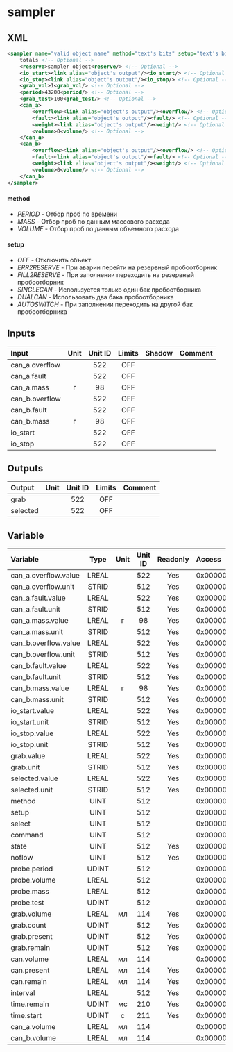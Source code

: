 # sampler
## XML
````xml
<sampler name="valid object name" method="text's bits" setup="text's bits" >
	totals <!-- Optional -->
	<reserve>sampler object<reserve/> <!-- Optional -->
	<io_start><link alias="object's output"/><io_start/> <!-- Optional -->
	<io_stop><link alias="object's output"/><io_stop/> <!-- Optional -->
	<grab_vol>1<grab_vol/> <!-- Optional -->
	<period>43200<period/> <!-- Optional -->
	<grab_test>100<grab_test/> <!-- Optional -->
	<can_a>
		<overflow><link alias="object's output"/><overflow/> <!-- Optional -->
		<fault><link alias="object's output"/><fault/> <!-- Optional -->
		<weight><link alias="object's output"/><weight/> <!-- Optional -->
		<volume>0<volume/> <!-- Optional -->
	</can_a>
	<can_b>
		<overflow><link alias="object's output"/><overflow/> <!-- Optional -->
		<fault><link alias="object's output"/><fault/> <!-- Optional -->
		<weight><link alias="object's output"/><weight/> <!-- Optional -->
		<volume>0<volume/> <!-- Optional -->
	</can_b>
</sampler>
````

#### method
* _PERIOD_  - Отбор проб по времени
* _MASS_  - Отбор проб по данным массового расхода
* _VOLUME_  - Отбор проб по данным объемного расхода

#### setup
* _OFF_  - Отключить объект
* _ERR2RESERVE_  - При аварии перейти на резервный пробоотборник
* _FILL2RESERVE_  - При заполнении переходить на резервный пробоотборник
* _SINGLECAN_  - Используется только один бак пробоотборника
* _DUALCAN_  - Использовать два бака пробоотборника
* _AUTOSWITCH_  - При заполнении переходить на другой бак пробоотборника

## Inputs
Input | Unit | Unit ID | Limits | Shadow | Comment
:-- |:--:|:--:|:--:|:--:|:--
can_a.overflow |  | 522 | OFF |  | 
can_a.fault |  | 522 | OFF |  | 
can_a.mass | г | 98 | OFF |  | 
can_b.overflow |  | 522 | OFF |  | 
can_b.fault |  | 522 | OFF |  | 
can_b.mass | г | 98 | OFF |  | 
io_start |  | 522 | OFF |  | 
io_stop |  | 522 | OFF |  | 

## Outputs
Output | Unit | Unit ID | Limits | Comment
:-- |:--:|:--:|:--:|:--
grab |  | 522 | OFF | 
selected |  | 522 | OFF | 

## Variable
Variable | Type | Unit | Unit ID | Readonly | Access | Comment
:-- |:--:|:--:|:--:|:--:|:-- |:--
can_a.overflow.value | LREAL |  | 522 | Yes | 0x00000000 | 
can_a.overflow.unit | STRID |  | 512 | Yes | 0x00000000 | 
can_a.fault.value | LREAL |  | 522 | Yes | 0x00000000 | 
can_a.fault.unit | STRID |  | 512 | Yes | 0x00000000 | 
can_a.mass.value | LREAL | г | 98 | Yes | 0x00000000 | 
can_a.mass.unit | STRID |  | 512 | Yes | 0x00000000 | 
can_b.overflow.value | LREAL |  | 522 | Yes | 0x00000000 | 
can_b.overflow.unit | STRID |  | 512 | Yes | 0x00000000 | 
can_b.fault.value | LREAL |  | 522 | Yes | 0x00000000 | 
can_b.fault.unit | STRID |  | 512 | Yes | 0x00000000 | 
can_b.mass.value | LREAL | г | 98 | Yes | 0x00000000 | 
can_b.mass.unit | STRID |  | 512 | Yes | 0x00000000 | 
io_start.value | LREAL |  | 522 | Yes | 0x00000000 | 
io_start.unit | STRID |  | 512 | Yes | 0x00000000 | 
io_stop.value | LREAL |  | 522 | Yes | 0x00000000 | 
io_stop.unit | STRID |  | 512 | Yes | 0x00000000 | 
grab.value | LREAL |  | 522 | Yes | 0x00000000 | 
grab.unit | STRID |  | 512 | Yes | 0x00000000 | 
selected.value | LREAL |  | 522 | Yes | 0x00000000 | 
selected.unit | STRID |  | 512 | Yes | 0x00000000 | 
method | UINT |  | 512 |  | 0x00000180 | 
setup | UINT |  | 512 |  | 0x00000180 | 
select | UINT |  | 512 |  | 0x00000180 | 
command | UINT |  | 512 |  | 0x00000180 | 
state | UINT |  | 512 | Yes | 0x00000000 | 
noflow | UINT |  | 512 | Yes | 0x00000000 | 
probe.period | UDINT |  | 512 |  | 0x00000180 | 
probe.volume | LREAL |  | 512 |  | 0x00000180 | 
probe.mass | LREAL |  | 512 |  | 0x00000180 | 
probe.test | UDINT |  | 512 |  | 0x00000180 | 
grab.volume | LREAL | мл | 114 | Yes | 0x00000000 | 
grab.count | UDINT |  | 512 | Yes | 0x00000000 | 
grab.present | UDINT |  | 512 | Yes | 0x00000000 | 
grab.remain | UDINT |  | 512 | Yes | 0x00000000 | 
can.volume | LREAL | мл | 114 |  | 0x00000000 | 
can.present | LREAL | мл | 114 | Yes | 0x00000000 | 
can.remain | LREAL | мл | 114 | Yes | 0x00000000 | 
interval | LREAL |  | 512 | Yes | 0x00000000 | 
time.remain | UDINT | мс | 210 | Yes | 0x00000000 | 
time.start | UDINT | с | 211 | Yes | 0x00000000 | 
can_a.volume | LREAL | мл | 114 |  | 0x00000180 | 
can_b.volume | LREAL | мл | 114 |  | 0x00000180 | 

